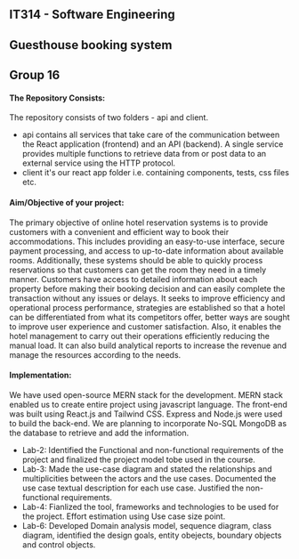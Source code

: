 ## IT314 - Software Engineering
## Guesthouse booking system
## Group 16

#### The Repository Consists:<br>
The repository consists of two folders - api and client.
<ul><li>api contains all services that take care of the communication between the React application (frontend) and an API (backend). A single service provides multiple functions to retrieve data from or post data to an external service using the HTTP protocol.

<li>client it's our react app folder i.e. containing components, tests, css files etc.
</ul>

#### Aim/Objective of your project:<br>
The primary objective of online hotel reservation systems is to provide customers with a convenient and efficient way to book their accommodations. This includes providing an easy-to-use interface, secure payment processing, and access to up-to-date information about available rooms. Additionally, these systems should be able to quickly process reservations so that customers can get the room they need in a timely manner. Customers have access to detailed information about each property before making their booking decision and can easily complete the transaction without any issues or delays. It seeks to improve efficiency and operational process performance, strategies are established so that a hotel can be differentiated from what its competitors offer, better ways are sought to improve user experience and customer satisfaction. Also, it enables the hotel management to carry out their operations efficiently reducing the manual load. It can also build analytical reports to increase the revenue and manage the resources according to the needs. 

#### Implementation:<br>
We have used open-source MERN stack for the development. MERN stack enabled us to create entire project using javascript language. The front-end was built using React.js and Tailwind CSS. Express and Node.js were used to build the back-end. We are planning to incorporate No-SQL MongoDB as the database to retrieve and add the information.

<ul>
<li> Lab-2: Identified the Functional and non-functional requirements of the project and finalized the project model tobe used in the course.  </li>
<li> Lab-3: Made the use-case diagram and stated the relationships and multiplicities between the actors and the use cases. Documented the use case textual description for each use case. Justified the non-functional requirements.</li>
<li> Lab-4: Fianlized the tool, frameworks and technologies to be used for the project. Effort estimation using Use case size point. </li>
<li> Lab-6: Developed Domain analysis model, sequence diagram, class diagram, identified the design goals, entity obejects, boundary objects and control objects. </li>
</ul>
